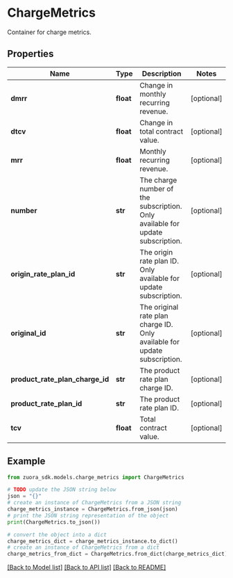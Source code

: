 # ChargeMetrics

Container for charge metrics. 

## Properties

Name | Type | Description | Notes
------------ | ------------- | ------------- | -------------
**dmrr** | **float** | Change in monthly recurring revenue.  | [optional] 
**dtcv** | **float** | Change in total contract value.  | [optional] 
**mrr** | **float** | Monthly recurring revenue.  | [optional] 
**number** | **str** | The charge number of the subscription. Only available for update subscription.  | [optional] 
**origin_rate_plan_id** | **str** | The origin rate plan ID. Only available for update subscription.  | [optional] 
**original_id** | **str** | The original rate plan charge ID. Only available for update subscription.  | [optional] 
**product_rate_plan_charge_id** | **str** | The product rate plan charge ID.  | [optional] 
**product_rate_plan_id** | **str** | The product rate plan ID.  | [optional] 
**tcv** | **float** | Total contract value.  | [optional] 

## Example

```python
from zuora_sdk.models.charge_metrics import ChargeMetrics

# TODO update the JSON string below
json = "{}"
# create an instance of ChargeMetrics from a JSON string
charge_metrics_instance = ChargeMetrics.from_json(json)
# print the JSON string representation of the object
print(ChargeMetrics.to_json())

# convert the object into a dict
charge_metrics_dict = charge_metrics_instance.to_dict()
# create an instance of ChargeMetrics from a dict
charge_metrics_from_dict = ChargeMetrics.from_dict(charge_metrics_dict)
```
[[Back to Model list]](../README.md#documentation-for-models) [[Back to API list]](../README.md#documentation-for-api-endpoints) [[Back to README]](../README.md)


